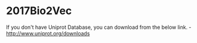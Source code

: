 # 2017Bio2Vec

If you don't have Uniprot Database, you can download from the below link.
 -http://www.uniprot.org/downloads
